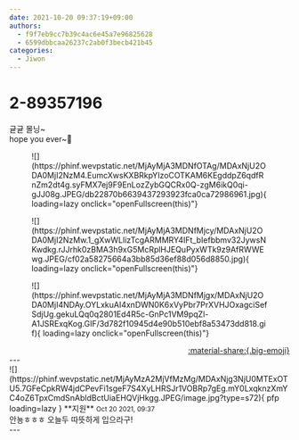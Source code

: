 ```yaml
---
date: 2021-10-20 09:37:19+09:00
authors:
  - f9f7eb9cc7b39c4ac6e45a7e96825628
  - 6599dbbcaa26237c2ab0f3becb421b45
categories:
  - Jiwon
---
```


# 2-89357196

<div class="post-container" markdown="1">
<div class="content-container md-sidebar__scrollwrap" markdown="1">

귣귣 몰닝~<br>hope you ever~🥰
<figure markdown="1">
![](https://phinf.wevpstatic.net/MjAyMjA3MDNfOTAg/MDAxNjU2ODA0MjI2NzM4.EumcXwsKXBRkpYIzoCOTKAM6KEgddpZ6qdfRnZm2dt4g.syFMX7ej9F9EnLozZybGQCRx0Q-zgM6ikQ0qi-gJJ08g.JPEG/db22870b6639437293923fca0ca72986961.jpg){ loading=lazy onclick="openFullscreen(this)"}
</figure>

<figure markdown="1">
![](https://phinf.wevpstatic.net/MjAyMjA3MDNfMjcy/MDAxNjU2ODA0MjI2NzMw.1_gXwWLlizTcgARMMRY4IFt_bIefbbmv32JywsNKwdkg.rJJrhk0zBMA3h9xG5McRplHJEQuPyxWTk9z9AfRWWEwg.JPEG/cf02a58275664a3bb85d36ef88d056d8850.jpg){ loading=lazy onclick="openFullscreen(this)"}
</figure>

<figure markdown="1">
![](https://phinf.wevpstatic.net/MjAyMjA3MDNfMjgx/MDAxNjU2ODA0MjI4NDAy.OYLxkuAI4xnDWN0K6xVyPbr7PrXVHJOxagciSefSdjUg.gekuLQq0q2801Ed4R5c-GnPc1VM9pqZl-A1JSRExqKog.GIF/3d782f10945d4e90b510ebf8a53473dd818.gif){ loading=lazy onclick="openFullscreen(this)"}
</figure>


</div>
</div>

<div style="text-align: right;" markdown="1">
<a href="https://weverse.io/fromis9/fanpost/2-89357196" style="text-align: right;">:material-share:{.big-emoji}</a>
</div>
---

<div class="comments-container md-sidebar__scrollwrap" markdown="1">
<div class="comment" markdown="1">
<div class='id-container' markdown="1">
![](https://phinf.wevpstatic.net/MjAyMzA2MjVfMzMg/MDAxNjg3NjU0MTExOTU5.7GFeCpkRW4jdCPevFi1sgeF7S4XyLHRSJr1VOBRp7gEg.mY0LxqknzXmYC4oZ6TpxCmdSnAbldBctUiaEHQVjHkgg.JPEG/image.jpg?type=s72){ pfp loading=lazy }
**<span class="artist">지원</span>** <small>Oct 20 2021, 09:37</small><br>
</div>
<div class='comment-body' markdown="1">
안뇽ㅎㅎㅎ 오늘두 따뜻하게 입으라구!
</div>
</div>
</div>
---
